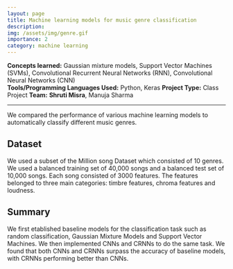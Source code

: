 ```yaml
---
layout: page
title: Machine learning models for music genre classification
description: 
img: /assets/img/genre.gif
importance: 2
category: machine learning
---
```


**Concepts learned:** Gaussian mixture models, Support Vector Machines (SVMs), Convolutional Recurrent Neural Networks (RNN), Convolutional Neural Networks (CNN) \
**Tools/Programming Languages Used:** Python, Keras 
**Project Type:** Class Project
**Team:** **Shruti Misra**, Manuja Sharma

<hr>

We compared the performance of various machine learning models to automatically classify different music genres.

## Dataset

We used a subset of the Million song Dataset which consisted of 10 genres. We used a balanced training set of 40,000 songs and a balanced test set of 10,000 songs. Each song consisted of 3000 features. The features belonged to three main categories: timbre features, chroma features and loudness. 

## Summary

We first etablished baseline models for the classification task such as random classification, Gaussian Mixture Models and Support Vector Machines. We then implemented CNNs and CRNNs to do the same task. We found that both CNNs and CRNNs surpass the accuracy of baseline models, with CRNNs performing better than CNNs.

